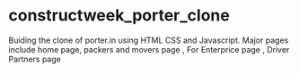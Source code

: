 # constructweek_porter_clone
Buiding the clone of porter.in using HTML CSS and Javascript. Major pages include home page, packers and movers page , For Enterprice page , Driver Partners page
